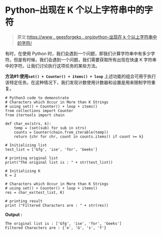 # Python–出现在 K 个以上字符串中的字符

> 原文:[https://www . geesforgeks . org/python-出现在 k 个以上字符串中的字符/](https://www.geeksforgeeks.org/python-characters-which-occur-in-more-than-k-strings/)

有时，在使用 Python 时，我们会遇到一个问题，即我们计算字符串中有多少字符。但是有时候，我们会遇到一个问题，我们需要获取所有出现在快速 K 字符串中的字符。让我们讨论执行这项任务的某些方法。

**方法#1:使用`set() + Counter() + items() + loop`**
上述功能的组合可用于执行该特定任务。在这种情况下，我们发现计数使用计数器和设置是用来限制字符重复。

```
# Python3 code to demonstrate 
# Characters which Occur in More than K Strings
# using set() + Counter() + loop + items()
from collections import Counter
from itertools import chain

def char_ex(strs, k):
    temp = (set(sub) for sub in strs)
    counts = Counter(chain.from_iterable(temp))
    return {chr for chr, count in counts.items() if count >= k}

# Initializing list
test_list = ['Gfg', 'ise', 'for', 'Geeks']

# printing original list
print("The original list is : " + str(test_list))

# Initializing K
K = 2

# Characters which Occur in More than K Strings
# using set() + Counter() + loop + items()
res = char_ex(test_list, K)

# printing result 
print ("Filtered Characters are : " + str(res))
```

**Output :**

```
The original list is : ['Gfg', 'ise', 'for', 'Geeks']
Filtered Characters are : {'e', 'G', 's', 'f'}

```